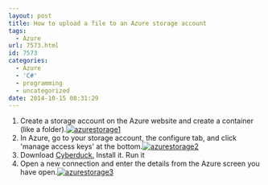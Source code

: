 ```yaml
---
layout: post
title: How to upload a file to an Azure storage account
tags:
  - Azure
url: 7573.html
id: 7573
categories:
  - Azure
  - 'C#'
  - programming
  - uncategorized
date: 2014-10-15 08:31:29
---
```


1.  Create a storage account on the Azure website and create a container (like a folder).[![azurestorage1](http://richardcooke.info/wp-content/uploads/2014/10/azurestorage1.png)](http://richardcooke.info/wp-content/uploads/2014/10/azurestorage1.png)
2.  In Azure, go to your storage account, the configure tab, and click 'manage access keys' at the bottom.[![azurestorage2](http://richardcooke.info/wp-content/uploads/2014/10/azurestorage2.png)](http://richardcooke.info/wp-content/uploads/2014/10/azurestorage2.png)
3.  Download [Cyberduck.](https://cyberduck.io/ "Cyberduck") Install it. Run it
4.  Open a new connection and enter the details from the Azure screen you have open.[![azurestorage3](http://richardcooke.info/wp-content/uploads/2014/10/azurestorage3.png)](http://richardcooke.info/wp-content/uploads/2014/10/azurestorage3.png)